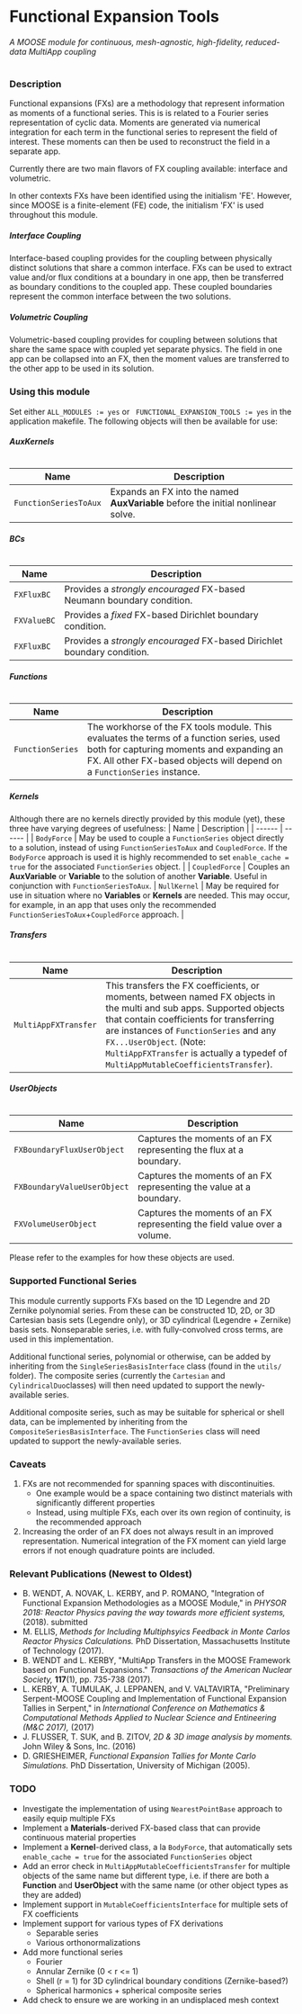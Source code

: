 # Functional Expansion Tools
###### A MOOSE module for continuous, mesh-agnostic, high-fidelity, reduced-data MultiApp coupling
#
#
#
### Description
Functional expansions (FXs) are a methodology that represent information as moments of a functional series. This is is related to a Fourier series representation of cyclic data. Moments are generated via numerical integration for each term in the functional series to represent the field of interest. These moments can then be used to reconstruct the field in a separate app.

Currently there are two main flavors of FX coupling available: interface and volumetric.

In other contexts FXs have been identified using the initialism 'FE'. However, since MOOSE is a finite-element (FE) code, the initialism 'FX' is used throughout this module.

##### Interface Coupling
Interface-based coupling provides for the coupling between physically distinct solutions that share a common interface. FXs can be used to extract value and/or flux conditions at a boundary in one app, then be transferred as boundary conditions to the coupled app. These coupled boundaries represent the common interface between the two solutions.

##### Volumetric Coupling
Volumetric-based coupling provides for coupling between solutions that share the same space with coupled yet separate physics. The field in one app can be collapsed into an FX, then the moment values are transferred to the other app to be used in its solution.

### Using this module
Set either `ALL_MODULES := yes` or ` FUNCTIONAL_EXPANSION_TOOLS := yes` in the application makefile. The following objects will then be available for use:

##### AuxKernels
#
| Name | Description |
| ------ | ------ |
| `FunctionSeriesToAux` | Expands an FX into the named **AuxVariable** before the initial nonlinear solve. |

##### BCs
#
| Name | Description |
| ------ | ------ |
| `FXFluxBC` | Provides a *strongly encouraged* FX-based Neumann boundary condition. |
| `FXValueBC` | Provides a *fixed* FX-based Dirichlet boundary condition. |
| `FXFluxBC` | Provides a *strongly encouraged* FX-based Dirichlet boundary condition. |

##### Functions
#
| Name | Description |
| ------ | ------ |
| `FunctionSeries` | The workhorse of the FX tools module. This evaluates the terms of a function series, used both for capturing moments and expanding an FX. All other FX-based objects will depend on a `FunctionSeries` instance. |

##### Kernels
Although there are no kernels directly provided by this module (yet), these three have varying degrees of usefulness:
| Name | Description |
| ------ | ------ |
| `BodyForce` | May be used to couple a `FunctionSeries` object directly to a solution, instead of using `FunctionSeriesToAux` and `CoupledForce`. If the `BodyForce` approach is used it is highly recommended to set `enable_cache = true` for the associated `FunctionSeries` object. |
| `CoupledForce` | Couples an **AuxVariable** or **Variable** to the solution of another **Variable**. Useful in conjunction with `FunctionSeriesToAux`.
| `NullKernel` | May be required for use in situation where no **Variables** or **Kernels** are needed. This may occur, for example, in an app that uses only the recommended `FunctionSeriesToAux`+`CoupledForce` approach. |

##### Transfers
#
| Name | Description |
| ------ | ------ |
| `MultiAppFXTransfer` | This transfers the FX coefficients, or moments, between named FX objects in the multi and sub apps. Supported objects that contain coefficients for transferring are instances of `FunctionSeries` and any `FX...UserObject`. (Note: `MultiAppFXTransfer` is actually a typedef of `MultiAppMutableCoefficientsTransfer`).|

##### UserObjects
#
| Name | Description |
| ------ | ------ |
| `FXBoundaryFluxUserObject` | Captures the moments of an FX representing the flux at a boundary. |
| `FXBoundaryValueUserObject` | Captures the moments of an FX representing the value at a boundary. |
| `FXVolumeUserObject` | Captures the moments of an FX representing the field value over a volume. |


Please refer to the examples for how these objects are used.

### Supported Functional Series
This module currently supports FXs based on the 1D Legendre and 2D Zernike polynomial series. From these can be constructed 1D, 2D, or 3D Cartesian basis sets (Legendre only), or 3D cylindrical (Legendre + Zernike) basis sets. Nonseparable series, i.e. with fully-convolved cross terms, are used in this implementation.

Additional functional series, polynomial or otherwise, can be added by inheriting from the `SingleSeriesBasisInterface` class (found in the `utils/` folder). The composite series (currently the `Cartesian` and `CylindricalDuo`classes) will then need updated to support the newly-available series.

Additional composite series, such as may be suitable for spherical or shell data, can be implemented by inheriting from the `CompositeSeriesBasisInterface`. The `FunctionSeries` class will need updated to support the newly-available series.

### Caveats
1) FXs are not recommended for spanning spaces with discontinuities.
   * One example would be a space containing two distinct materials with significantly different properties
   * Instead, using multiple FXs, each over its own region of continuity, is the recommended approach
2) Increasing the order of an FX does not always result in an improved representation. Numerical integration of the FX moment can yield large errors if not enough quadrature points are included.

### Relevant Publications (Newest to Oldest)
* B. WENDT, A. NOVAK, L. KERBY, and P. ROMANO, "Integration of Functional Expansion Methodologies as a MOOSE Module," in *PHYSOR 2018: Reactor Physics paving the way towards more efficient systems,* (2018). submitted
* M. ELLIS, *Methods for Including Multiphsyics Feedback in Monte Carlos Reactor Physics Calculations.* PhD Dissertation, Massachusetts Institute of Technology (2017).
* B. WENDT and L. KERBY, "MultiApp Transfers in the MOOSE Framework based on Functional Expansions." *Transactions of the American Nuclear Society,* **117**(1), pp. 735-738 (2017).
* L. KERBY, A. TUMULAK, J. LEPPANEN, and V. VALTAVIRTA, "Preliminary Serpent-MOOSE Coupling and Implementation of Functional Expansion Tallies in Serpent," in *International Conference on Mathematics & Computational Methods Applied to Nuclear Science and Entineering (M&C 2017),* (2017)
* J. FLUSSER, T. SUK, and B. ZITOV, *2D & 3D image analysis by moments.* John Wiley & Sons, Inc. (2016)
* D. GRIESHEIMER, *Functional Expansion Tallies for Monte Carlo Simulations.* PhD Dissertation, University of Michigan (2005).

### TODO
* Investigate the implementation of using `NearestPointBase` approach to easily equip multiple FXs
* Implement a **Materials**-derived FX-based class that can provide continuous material properties
* Implement a **Kernel**-derived class, a la `BodyForce`, that automatically sets `enable_cache = true` for the associated `FunctionSeries` object
* Add an error check in `MultiAppMutableCoefficientsTransfer` for multiple objects of the same name but different type, i.e. if there are both a **Function** and **UserObject** with the same name (or other object types as they are added)
* Implement support in `MutableCoefficientsInterface` for multiple sets of FX coefficients
* Implement support for various types of FX derivations
  * Separable series
  * Various orthonormalizations
* Add more functional series
  * Fourier
  * Annular Zernike (0 < r <= 1)
  * Shell (r = 1) for 3D cylindrical boundary conditions (Zernike-based?)
  * Spherical harmonics + spherical composite series
* Add check to ensure we are working in an undisplaced mesh context
